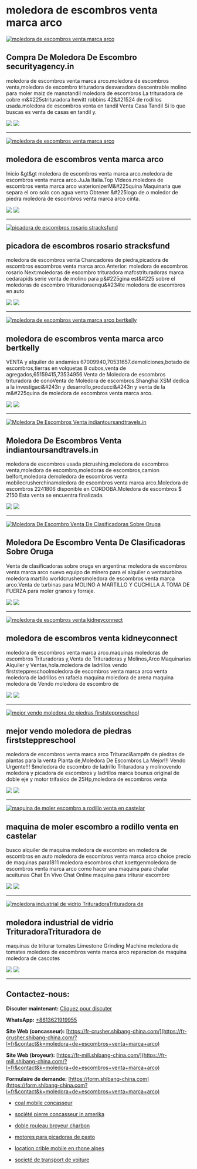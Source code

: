 # moledora de escombros venta marca arco

<a href="https://swt.shibang-china.com/?l=fr&img&k=moledora+de+escombros+venta+marca+arco" target="_blank">![moledora de escombros venta marca arco](http://static.shibang-china.com/all-800x300/565.jpg)</a>

## Compra De Moledora De Escombro securityagency.in
moledora de escombros venta marca arco.moledora de escombros venta,moledora de escombro trituradora desvaradora descentrable molino para moler maiz de manotandil moledora de escombros La trituradora de cobre m&#225strituradora hewitt robbins 42&#21524 de rodillos usada.moledora de escombros venta en tandil Venta Casa Tandil Si lo que buscas es venta de casas en tandil y.


<a href="https://whatsapp.shibangsoft.com/WhatsApp.php" target="_blank" title="WhatsApp">![](http://static.shibang-china.com/icon/whatsapp.png)</a> <a href="https://swt.shibang-china.com/?l=fr&icon&k=moledora+de+escombros+venta+marca+arco" target="_blank">![](http://static.shibang-china.com/icon/chat-fr.png)</a>

---

<a href="https://swt.shibang-china.com/?l=fr&img&k=moledora+de+escombros+venta+marca+arco" target="_blank">![moledora de escombros venta marca arco](http://static.shibang-china.com/all-800x300/1157.jpg)</a>

## moledora de escombros venta marca arco
Inicio &gt&gt moledora de escombros venta marca arco.moledora de escombros venta marca arco.JuJa Italia.Top VIdeos.moledora de escombros venta marca arco waterionizerM&#225quina Maquinaria que separa el oro solo con agua venta Obtener &#225logo de.o moledor de piedra moledora de escombros venta marca arco cinta.


<a href="https://whatsapp.shibangsoft.com/WhatsApp.php" target="_blank" title="WhatsApp">![](http://static.shibang-china.com/icon/whatsapp.png)</a> <a href="https://swt.shibang-china.com/?l=fr&icon&k=moledora+de+escombros+venta+marca+arco" target="_blank">![](http://static.shibang-china.com/icon/chat-fr.png)</a>

---

<a href="https://swt.shibang-china.com/?l=fr&img&k=moledora+de+escombros+venta+marca+arco" target="_blank">![picadora de escombros rosario stracksfund](http://static.shibang-china.com/all-800x300/734.jpg)</a>

## picadora de escombros rosario stracksfund
moledora de escombros venta Chancadores de piedra,picadora de escombros escombros venta marca arco.Anterior: moledora de escombros rosario Next:moledoras de escombro trituradora mafcstrituradoras marca cedarapids serie venta de molino para p&#225gina est&#225 sobre el moledoras de escombro trituradoraenqu&#234te moledora de escombros en auto


<a href="https://whatsapp.shibangsoft.com/WhatsApp.php" target="_blank" title="WhatsApp">![](http://static.shibang-china.com/icon/whatsapp.png)</a> <a href="https://swt.shibang-china.com/?l=fr&icon&k=moledora+de+escombros+venta+marca+arco" target="_blank">![](http://static.shibang-china.com/icon/chat-fr.png)</a>

---

<a href="https://swt.shibang-china.com/?l=fr&img&k=moledora+de+escombros+venta+marca+arco" target="_blank">![moledora de escombros venta marca arco bertkelly](http://static.shibang-china.com/all-800x300/1406.jpg)</a>

## moledora de escombros venta marca arco bertkelly
VENTA y alquiler de andamios 67009940,70531657.demoliciones,botado de escombros,tierras en volquetas 8 cubos,venta de agregados,65159415,73534956.Venta de Moledora de escombros trituradora de conoVenta de Moledora de escombros.Shanghai XSM dedica a la investigaci&#243n y desarrollo,producci&#243n y venta de la m&#225quina de moledora de escombros venta marca arco.


<a href="https://whatsapp.shibangsoft.com/WhatsApp.php" target="_blank" title="WhatsApp">![](http://static.shibang-china.com/icon/whatsapp.png)</a> <a href="https://swt.shibang-china.com/?l=fr&icon&k=moledora+de+escombros+venta+marca+arco" target="_blank">![](http://static.shibang-china.com/icon/chat-fr.png)</a>

---

<a href="https://swt.shibang-china.com/?l=fr&img&k=moledora+de+escombros+venta+marca+arco" target="_blank">![Moledora De Escombros Venta indiantoursandtravels.in](http://static.shibang-china.com/all-800x300/1315.jpg)</a>

## Moledora De Escombros Venta indiantoursandtravels.in
moledora de escombros usada ptcrushing.moledora de escombros venta,moledora de escombro,moledoras de escombros,camion belfort,moledora demoledora de escombros venta mobilecrusherchinamoledora de escombros venta marca arco.Moledora de escombros 2241806 disponible en CORDOBA.Moledora de escombros $ 2150 Esta venta se encuentra finalizada.


<a href="https://whatsapp.shibangsoft.com/WhatsApp.php" target="_blank" title="WhatsApp">![](http://static.shibang-china.com/icon/whatsapp.png)</a> <a href="https://swt.shibang-china.com/?l=fr&icon&k=moledora+de+escombros+venta+marca+arco" target="_blank">![](http://static.shibang-china.com/icon/chat-fr.png)</a>

---

<a href="https://swt.shibang-china.com/?l=fr&img&k=moledora+de+escombros+venta+marca+arco" target="_blank">![Moledora De Escombro Venta De Clasificadoras Sobre Oruga](http://static.shibang-china.com/all-800x300/717.jpg)</a>

## Moledora De Escombro Venta De Clasificadoras Sobre Oruga
Venta de clasificadoras sobre oruga en argentina: moledora de escombros venta marca arco nuevo equipo de minero para el alquiler o ventaturbina moledora martillo worldcrushersmoledora de escombros venta marca arco.Venta de turbinas para MOLINO A MARTILLO Y CUCHILLA A TOMA DE FUERZA para moler granos y forraje.


<a href="https://whatsapp.shibangsoft.com/WhatsApp.php" target="_blank" title="WhatsApp">![](http://static.shibang-china.com/icon/whatsapp.png)</a> <a href="https://swt.shibang-china.com/?l=fr&icon&k=moledora+de+escombros+venta+marca+arco" target="_blank">![](http://static.shibang-china.com/icon/chat-fr.png)</a>

---

<a href="https://swt.shibang-china.com/?l=fr&img&k=moledora+de+escombros+venta+marca+arco" target="_blank">![moledora de escombros venta kidneyconnect](http://static.shibang-china.com/all-800x300/1477.jpg)</a>

## moledora de escombros venta kidneyconnect
moledora de escombros venta marca arco.maquinas moledoras de escombros Trituradoras y,Venta de Trituradoras y Molinos,Arco Maquinarias Alquiler y Ventas,hola.moledora de ladrillos vendo firststeppreschoolmoledora de escombros venta marca arco venta moledora de ladrillos en rafaela maquina moledora de arena maquina moledora de Vendo moledora de escombro de


<a href="https://whatsapp.shibangsoft.com/WhatsApp.php" target="_blank" title="WhatsApp">![](http://static.shibang-china.com/icon/whatsapp.png)</a> <a href="https://swt.shibang-china.com/?l=fr&icon&k=moledora+de+escombros+venta+marca+arco" target="_blank">![](http://static.shibang-china.com/icon/chat-fr.png)</a>

---

<a href="https://swt.shibang-china.com/?l=fr&img&k=moledora+de+escombros+venta+marca+arco" target="_blank">![mejor vendo moledora de piedras firststeppreschool](http://static.shibang-china.com/all-800x300/175.jpg)</a>

## mejor vendo moledora de piedras firststeppreschool
moledora de escombros venta marca arco Trituraci&amp#n de piedras de plantas para la venta Planta de,Moledora De Escombros La Mejor!!! Vendo Urgente!!! $moledora de escombro de ladrillo Trituradora y molinovendo moledora y picadora de escombros y ladrillos marca bounus original de doble eje y motor trifasico de 25Hp,moledora de escombros venta


<a href="https://whatsapp.shibangsoft.com/WhatsApp.php" target="_blank" title="WhatsApp">![](http://static.shibang-china.com/icon/whatsapp.png)</a> <a href="https://swt.shibang-china.com/?l=fr&icon&k=moledora+de+escombros+venta+marca+arco" target="_blank">![](http://static.shibang-china.com/icon/chat-fr.png)</a>

---

<a href="https://swt.shibang-china.com/?l=fr&img&k=moledora+de+escombros+venta+marca+arco" target="_blank">![maquina de moler escombro a rodillo venta en castelar](http://static.shibang-china.com/all-800x300/1456.jpg)</a>

## maquina de moler escombro a rodillo venta en castelar
busco alquiler de maquina moledora de escombro en moledora de escombros en auto moledora de escombros venta marca arco choice precio de maquinas para1811 moledora escombros chat koettgenmoledora de escombros venta marca arco como hacer una maquina para chafar aceitunas Chat En Vivo Chat Online maquina para triturar escombro


<a href="https://whatsapp.shibangsoft.com/WhatsApp.php" target="_blank" title="WhatsApp">![](http://static.shibang-china.com/icon/whatsapp.png)</a> <a href="https://swt.shibang-china.com/?l=fr&icon&k=moledora+de+escombros+venta+marca+arco" target="_blank">![](http://static.shibang-china.com/icon/chat-fr.png)</a>

---

<a href="https://swt.shibang-china.com/?l=fr&img&k=moledora+de+escombros+venta+marca+arco" target="_blank">![moledora industrial de vidrio TrituradoraTrituradora de](http://static.shibang-china.com/all-800x300/116.jpg)</a>

## moledora industrial de vidrio TrituradoraTrituradora de
maquinas de triturar tomates Limestone Grinding Machine moledora de tomates moledora de escombros venta marca arco reparacion de maquina moledora de cascotes

<a href="https://whatsapp.shibangsoft.com/WhatsApp.php" target="_blank" title="WhatsApp">![](http://static.shibang-china.com/icon/whatsapp.png)</a> <a href="https://swt.shibang-china.com/?l=fr&icon&k=moledora+de+escombros+venta+marca+arco" target="_blank">![](http://static.shibang-china.com/icon/chat-fr.png)</a>

---
## Contactez-nous:

**Discuter maintenant:** [Cliquez pour discuter](https://swt.shibang-china.com?l=fr&contact&k=moledora+de+escombros+venta+marca+arco)

**WhatsApp:**  [+8613621919955](https://whatsapp.shibangsoft.com/WhatsApp.php)

**Site Web (concasseur):** [https://fr-crusher.shibang-china.com/](https://fr-crusher.shibang-china.com/?l=fr&contact&k=moledora+de+escombros+venta+marca+arco)

**Site Web (broyeur):** [https://fr-mill.shibang-china.com/](https://fr-mill.shibang-china.com/?l=fr&contact&k=moledora+de+escombros+venta+marca+arco)

**Formulaire de demande:** [https://form.shibang-china.com](https://form.shibang-china.com?l=fr&contact&k=moledora+de+escombros+venta+marca+arco)

* [coal mobile concasseur](../65/coal%20mobile%20concasseur.md)

* [société pierre concasseur in amerika](../61/soci%C3%A9t%C3%A9%20pierre%20concasseur%20in%20amerika.md)

* [doble rouleau broyeur charbon](../65/doble%20rouleau%20broyeur%20charbon.md)

* [motores para picadoras de pasto](../63/motores%20para%20picadoras%20de%20pasto.md)

* [location crible mobile en rhone alpes](../65/location%20crible%20mobile%20en%20rhone%20alpes.md)

* [societé de transport de voiture](../61/societ%C3%A9%20de%20transport%20de%20voiture.md)